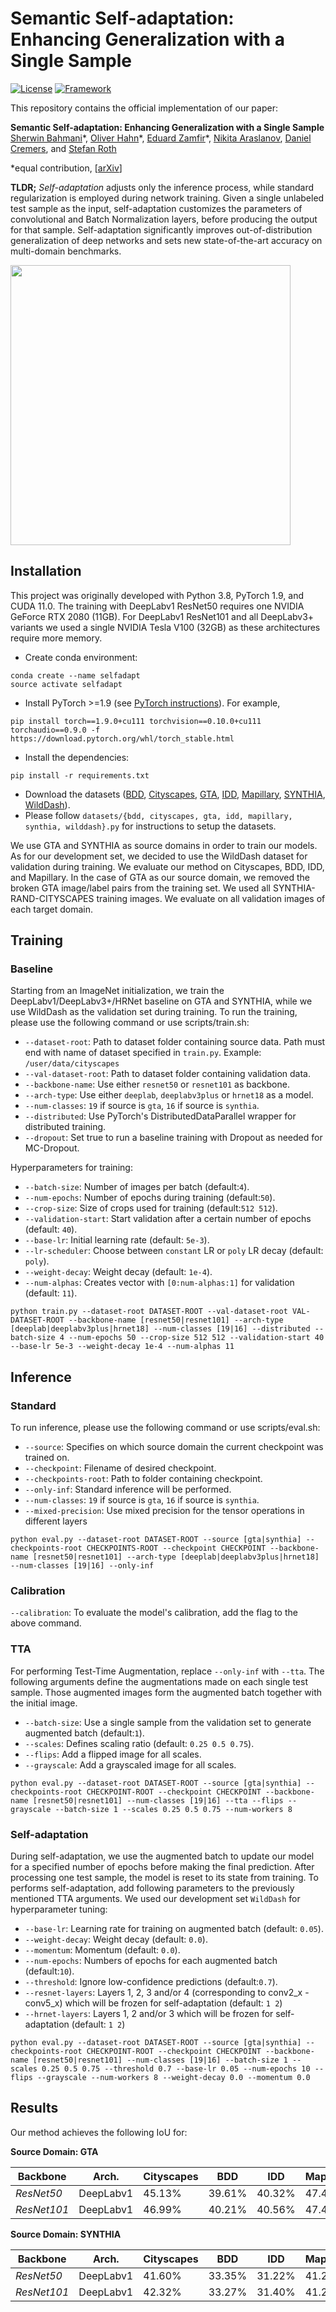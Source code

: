 # Semantic Self-adaptation: Enhancing Generalization with a Single Sample

[![License](https://img.shields.io/badge/License-Apache%202.0-blue.svg)](https://opensource.org/licenses/Apache-2.0)
[![Framework](https://img.shields.io/badge/PyTorch-%23EE4C2C.svg?&logo=PyTorch&logoColor=white)](https://pytorch.org/)

This repository contains the official implementation of our paper:

**Semantic Self-adaptation: Enhancing Generalization with a Single Sample**<br>
[Sherwin Bahmani](https://sherwinbahmani.github.io)\*,
[Oliver Hahn](https://olvrhhn.github.io)\*,
[Eduard Zamfir](https://eduardzamfir.github.io)\*,
[Nikita Araslanov](https://arnike.github.io),
[Daniel Cremers](https://vision.in.tum.de/members/cremers),
and [Stefan Roth](https://www.visinf.tu-darmstadt.de/visual_inference/people_vi/stefan_roth.en.jsp)<br>

*equal contribution, [[arXiv](https://arxiv.org/abs/2208.05788)]


**TLDR;**
<i>Self-adaptation</i> adjusts only the inference process, while standard regularization is employed during network training. Given a single unlabeled test sample as the input, self-adaptation customizes the parameters of convolutional and Batch Normalization
layers, before producing the output for that sample. Self-adaptation significantly improves out-of-distribution generalization of deep networks and sets new state-of-the-art accuracy on multi-domain benchmarks.

<img src="assets/main.gif" width="448" />

## Installation
This project was originally developed with Python 3.8, PyTorch 1.9, and CUDA 11.0. The training with DeepLabv1 ResNet50 requires 
one NVIDIA GeForce RTX 2080 (11GB). For DeepLabv1 ResNet101 and all DeepLabv3+ variants we used a single NVIDIA Tesla V100 (32GB) as these architectures require more memory.

- Create conda environment:
```
conda create --name selfadapt
source activate selfadapt
```
- Install PyTorch >=1.9 (see [PyTorch instructions](https://pytorch.org/get-started/locally/)). For example,
```
pip install torch==1.9.0+cu111 torchvision==0.10.0+cu111 torchaudio==0.9.0 -f https://download.pytorch.org/whl/torch_stable.html
```
- Install the dependencies:
```
pip install -r requirements.txt
```
- Download the datasets ([BDD](https://bdd-data.berkeley.edu/), [Cityscapes](https://www.cityscapes-dataset.com), [GTA](https://download.visinf.tu-darmstadt.de/data/from_games/), [IDD](https://idd.insaan.iiit.ac.in), [Mapillary](https://www.mapillary.com/dataset/vistas?pKey=rwbBtYKofke2NeLIvj8j-A&lat=20&lng=0&z=1.5), [SYNTHIA](http://synthia-dataset.net/downloads/), [WildDash](https://wilddash.cc)).
- Please follow `datasets/{bdd, cityscapes, gta, idd, mapillary, synthia, wilddash}.py` for instructions to setup the datasets.

We use GTA and SYNTHIA as source domains in order to train our models. As for our development set, we decided to use the WildDash dataset for validation during training. 
We evaluate our method on Cityscapes, BDD, IDD, and Mapillary. In the case of GTA as our source domain, we removed the broken GTA image/label pairs from the training set.
We used all SYNTHIA-RAND-CITYSCAPES training images. We evaluate on all validation images of each target domain.

## Training
### Baseline
Starting from an ImageNet initialization, we train the DeepLabv1/DeepLabv3+/HRNet baseline on GTA and SYNTHIA, while we use WildDash as the validation set during training.
To run the training, please use the following command or use scripts/train.sh:
- ```--dataset-root```: Path to dataset folder containing source data. Path must end with name of dataset specified in `train.py`. Example: `/user/data/cityscapes`
- ```--val-dataset-root```: Path to dataset folder containing validation data.
- ```--backbone-name```: Use either ```resnet50``` or ```resnet101``` as backbone.
- ```--arch-type```: Use either ```deeplab```, ```deeplabv3plus``` or ```hrnet18``` as a model.
- ```--num-classes```: ```19``` if source is ```gta```, ```16``` if source is ```synthia```.
- ```--distributed```: Use PyTorch's DistributedDataParallel wrapper for distributed training.
- ```--dropout```: Set true to run a baseline training with Dropout as needed for MC-Dropout.

Hyperparameters for training:
- ```--batch-size```: Number of images per batch (default:```4```).
- ```--num-epochs```: Number of epochs during training (default:```50```).
- ```--crop-size```: Size of crops used for training (default:```512 512```).
- ```--validation-start```: Start validation after a certain number of epochs (default: ```40```).
- ```--base-lr```: Initial learning rate (default: ```5e-3```).
- ```--lr-scheduler```: Choose between ```constant``` LR or ```poly``` LR decay (default: ```poly```).
- ```--weight-decay```: Weight decay (default: ```1e-4```).
- ```--num-alphas```: Creates vector with ```[0:num-alphas:1]``` for validation (default: ```11```).
```
python train.py --dataset-root DATASET-ROOT --val-dataset-root VAL-DATASET-ROOT --backbone-name [resnet50|resnet101] --arch-type [deeplab|deeplabv3plus|hrnet18] --num-classes [19|16] --distributed --batch-size 4 --num-epochs 50 --crop-size 512 512 --validation-start 40 --base-lr 5e-3 --weight-decay 1e-4 --num-alphas 11
```

## Inference
### Standard
To run inference, please use the following command or use scripts/eval.sh:
- ```--source```: Specifies on which source domain the current checkpoint was trained on.
- ```--checkpoint```: Filename of desired checkpoint.
- ```--checkpoints-root```: Path to folder containing checkpoint.
- ```--only-inf```: Standard inference will be performed.
- ```--num-classes```: ```19``` if source is ```gta```, ```16``` if source is ```synthia```.
- ```--mixed-precision```: Use mixed precision for the tensor operations in different layers
```
python eval.py --dataset-root DATASET-ROOT --source [gta|synthia] --checkpoints-root CHECKPOINTS-ROOT --checkpoint CHECKPOINT --backbone-name [resnet50|resnet101] --arch-type [deeplab|deeplabv3plus|hrnet18] --num-classes [19|16] --only-inf
```
### Calibration
```--calibration```: To evaluate the model's calibration, add the flag to the above command.

### TTA
For performing Test-Time Augmentation, replace ```--only-inf``` with ```--tta```. The following arguments define the augmentations made on each single test sample. Those augmented images form the augmented batch together with the initial image.
- ```--batch-size```: Use a single sample from the validation set to generate augmented batch (default:```1```).
- ```--scales```: Defines scaling ratio (default: ```0.25 0.5 0.75```).
- ```--flips```: Add a flipped image for all scales.
- ```--grayscale```: Add a grayscaled image for all scales.
```
python eval.py --dataset-root DATASET-ROOT --source [gta|synthia] --checkpoints-root CHECKPOINT-ROOT --checkpoint CHECKPOINT --backbone-name [resnet50|resnet101] --num-classes [19|16] --tta --flips --grayscale --batch-size 1 --scales 0.25 0.5 0.75 --num-workers 8
```
### Self-adaptation
During self-adaptation, we use the augmented batch to update our model for a specified number of epochs before making the final prediction. After processing one test sample, the model is reset to its state from training.
To performs self-adaptation, add following parameters to the previously mentioned TTA arguments. We used our development set `WildDash` for hyperparameter tuning:
- ```--base-lr```: Learning rate for training on augmented batch (default: ```0.05```).
- ```--weight-decay```: Weight decay (default: ```0.0```).
- ```--momentum```: Momentum (default: ```0.0```).
- ```--num-epochs```: Numbers of epochs for each augmented batch (default:```10```).
- ```--threshold```: Ignore low-confidence predictions (default:```0.7```).
- ```--resnet-layers```: Layers 1, 2, 3 and/or 4 (corresponding to conv2_x - conv5_x) which will be frozen for self-adaptation (default: ```1 2```)
- ```--hrnet-layers```: Layers 1, 2 and/or 3 which will be frozen for self-adaptation (default: ```1 2```)

```
python eval.py --dataset-root DATASET-ROOT --source [gta|synthia] --checkpoints-root CHECKPOINT-ROOT --checkpoint CHECKPOINT --backbone-name [resnet50|resnet101] --num-classes [19|16] --batch-size 1 --scales 0.25 0.5 0.75 --threshold 0.7 --base-lr 0.05 --num-epochs 10 --flips --grayscale --num-workers 8 --weight-decay 0.0 --momentum 0.0
```

## Results

Our method achieves the following IoU for:

**Source Domain: GTA**

|Backbone      | Arch.         | Cityscapes | BDD    | IDD    | Mapillary | Checkpoint         |
|--------------|---------------|------------|--------|--------|-----------|--------------------|
|*ResNet50*    | DeepLabv1     | 45.13%     | 39.61% | 40.32% | 47.49%    | [resnet50_gta_alpha_0.1.pth](https://drive.google.com/uc?export=download&confirm=aOXz&id=1U1NFKvMQq_CxR26QtaI5vV5Y9hutixMf)    |
|*ResNet101*   | DeepLabv1     | 46.99%     | 40.21% | 40.56% | 47.49%    | [resnet101_gta_alpha_0.2.pth ](https://drive.google.com/uc?export=download&confirm=aOXz&id=1jbGfXJNLwjgPswZYKmmRExpUyEgDH9_p)  |

**Source Domain: SYNTHIA**

|Backbone      | Arch.         | Cityscapes | BDD    | IDD    | Mapillary | Checkpoint         |
|--------------|---------------|------------|--------|--------|-----------|--------------------|
|*ResNet50*    | DeepLabv1     | 41.60%     | 33.35% | 31.22% | 41.21%    | [resnet50_synthia_alpha_0.1.pth](https://drive.google.com/uc?export=download&confirm=aOXz&id=1FJT5trJsr-6e2fnH-VLYcjQQ-ZjRzJAC)    |
|*ResNet101*   | DeepLabv1     | 42.32%     | 33.27% | 31.40% | 41.20%    | [resnet101_synthia_alpha_0.1.pth](https://drive.google.com/uc?export=download&confirm=aOXz&id=11LI_IsCrJCsyZbRXKfpR3_d8NG0lq6tr)   |
